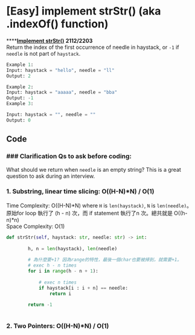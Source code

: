 # \[Easy\] implement strStr\(\) \(aka .indexOf\(\) function\)

\*\*\*\*[**Implement strStr\(\)**](https://leetcode.com/problems/implement-strstr/)    **2112/2203**  
Return the index of the first occurrence of needle in haystack, or `-1` if `needle` is not part of `haystack`.

```python
Example 1:
Input: haystack = "hello", needle = "ll"
Output: 2

Example 2:
Input: haystack = "aaaaa", needle = "bba"
Output: -1
Example 3:

Input: haystack = "", needle = ""
Output: 0
```

## **Code**

### **\#\#\# Clarification Qs to ask before coding:**

What should we return when `needle` is an empty string? This is a great question to ask during an interview.

### 1. Substring, linear time slicing: O\(\(H-N\)\*N\) / O\(1\)

Time Complexity: O\(\(H-N\)\*N\) where `H` is `len(haystack)`, `N` is `len(needle)`。  
                               原始for loop 執行了 \(h - n\) 次，而 if statement 執行了n 次。總共就是 O\(\(h-n\)\*n\)  
Space Complexity: O\(1\)

```python
def strStr(self, haystack: str, needle: str) -> int:
        
        h, n = len(haystack), len(needle)
        
        # 為什麼要+1? 因為range的特性，最後一個char也要被掃到，就需要+1。
        # exec h - n times
        for i in range(h - n + 1):
            
            # exec n times
            if haystack[i : i + n] == needle:
                return i
        
        return -1
        
```

### 2. Two Pointers: O\(\(H-N\)\*N\) / O\(1\)

